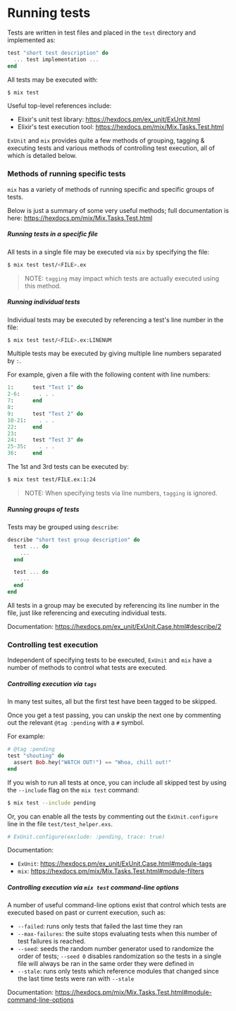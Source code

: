 # Running tests

Tests are written in test files and placed in the `test` directory and implemented
as:

```elixir
test "short test description" do
  ... test implementation ...
end
```

All tests may be executed with:

```bash
$ mix test
```

Useful top-level references include:

* Elixir's unit test library: https://hexdocs.pm/ex_unit/ExUnit.html
* Elixir's test execution tool: https://hexdocs.pm/mix/Mix.Tasks.Test.html

`ExUnit` and `mix` provides quite a few methods of grouping, tagging & executing
tests and various methods of controlling test execution, all of which is detailed
below.

### Methods of running specific tests

`mix` has a variety of methods of running specific and specific groups of tests.

Below is just a summary of some very useful methods; full documentation is here:
https://hexdocs.pm/mix/Mix.Tasks.Test.html

##### Running tests in a specific file

All tests in a single file may be executed via `mix` by specifying the file:

```bash
$ mix test test/<FILE>.ex
```

> NOTE: `tagging` may impact which tests are actually executed using this method.

##### Running individual tests

Individual tests may be executed by referencing a test's line number in the file:

```bash
$ mix test test/<FILE>.ex:LINENUM
```

Multiple tests may be executed by giving multiple line numbers separated by `:`.

For example, given a file with the following content with line numbers:

```elixir
1:      test "Test 1" do
2-6:      . . .
7:      end
8:
9:      test "Test 2" do
10-21:    . . .
22:     end
23:
24:     test "Test 3" do
25-35:    . . .
36:     end
```

The 1st and 3rd tests can be executed by:

```bash
$ mix test test/FILE.ex:1:24
```

> NOTE: When specifying tests via line numbers, `tagging` is ignored.

##### Running groups of tests

Tests may be grouped using `describe`:

```elixir
describe "short test group description" do
  test ... do
    ...
  end

  test ... do
    ...
  end
end
```

All tests in a group may be executed by referencing its line number in the file,
just like referencing and executing individual tests.

Documentation: https://hexdocs.pm/ex_unit/ExUnit.Case.html#describe/2

### Controlling test execution

Independent of specifying tests to be executed, `ExUnit` and `mix` have a number
of methods to control what tests are executed.

##### Controlling execution via `tags`

In many test suites, all but the first test have been tagged to be skipped.

Once you get a test passing, you can unskip the next one by commenting out the relevant `@tag :pending` with a `#` symbol.

For example:

```elixir
# @tag :pending
test "shouting" do
  assert Bob.hey("WATCH OUT!") == "Whoa, chill out!"
end
```

If you wish to run all tests at once, you can include all skipped test by using the `--include` flag on the `mix test` command:

```bash
$ mix test --include pending
```

Or, you can enable all the tests by commenting out the `ExUnit.configure` line in the file `test/test_helper.exs`.

```elixir
# ExUnit.configure(exclude: :pending, trace: true)
```

Documentation:

* `ExUnit`: https://hexdocs.pm/ex_unit/ExUnit.Case.html#module-tags
* `mix`: https://hexdocs.pm/mix/Mix.Tasks.Test.html#module-filters

##### Controlling execution via `mix test` command-line options

A number of useful command-line options exist that control which tests are executed
based on past or current execution, such as:

* `--failed`: runs only tests that failed the last time they ran
* `--max-failures`: the suite stops evaluating tests when this number of test failures
is reached.
* `--seed`: seeds the random number generator used to randomize the order of tests;
`--seed 0` disables randomization so the tests in a single file will always be ran
in the same order they were defined in
* `--stale`: runs only tests which reference modules that changed since the last
time tests were ran with `--stale`

Documentation: https://hexdocs.pm/mix/Mix.Tasks.Test.html#module-command-line-options
